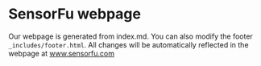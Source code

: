 # SensorFu webpage

Our webpage is generated from index.md. You can also modify the footer ```_includes/footer.html```.
All changes will be automatically reflected in the webpage at www.sensorfu.com

